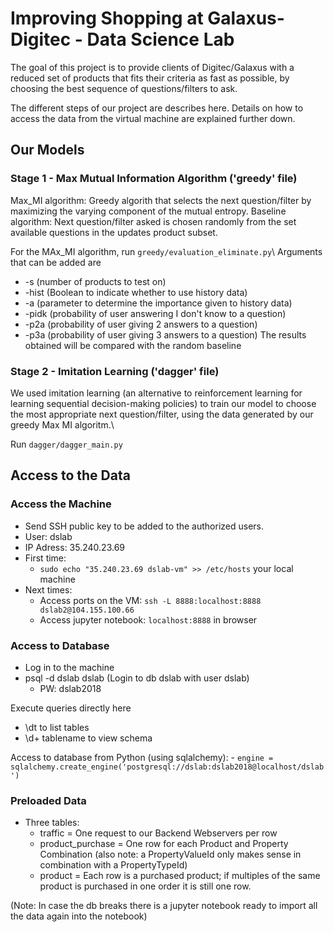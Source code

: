 # Improving Shopping at Galaxus-Digitec - Data Science Lab

The goal of this project is to provide clients of Digitec/Galaxus with a reduced set of products that fits their criteria
as fast as possible, by choosing the best sequence of questions/filters to ask.

The different steps of our project are describes here. Details on how to access the data from the virtual machine are explained further down.

## Our Models

### Stage 1 - Max Mutual Information Algorithm ('greedy' file)
Max_MI algorithm: Greedy algorith that selects the next question/filter by maximizing the varying component of the mutual entropy.
Baseline algorithm: Next question/filter asked is chosen randomly from the set available questions in the updates product subset.

For the MAx_MI algorithm, run `greedy/evaluation_eliminate.py`\\
Arguments that can be added are
- -s (number of products to test on)
- -hist (Boolean to indicate whether to use history data)
- -a (parameter to determine the importance given to history data)
- -pidk (probability of user answering I don't know to a question)
- -p2a (probability of user giving 2 answers to a question)
- -p3a (probability of user giving 3 answers to a question)
The results obtained will be compared with the random baseline

### Stage 2 - Imitation Learning ('dagger' file)
We used imitation learning (an alternative to reinforcement learning for learning sequential decision-making policies) to
train our model to choose the most appropriate next question/filter, using the data generated by our greedy Max MI algoritm.\\

Run `dagger/dagger_main.py`


## Access to the Data
### Access the Machine
- Send SSH public key to be added to the authorized users.
- User: dslab
- IP Adress: 35.240.23.69
- First time:
    - `sudo echo "35.240.23.69 dslab-vm" >> /etc/hosts` your local machine
- Next times:
    - Access ports on the VM: `ssh -L 8888:localhost:8888 dslab2@104.155.100.66 `
    - Access jupyter notebook:  `localhost:8888` in browser

### Access to Database
- Log in to the machine
- psql -d dslab dslab (Login to db dslab with user dslab)
    - PW: dslab2018

Execute queries directly here
- \dt to list tables
- \d+ tablename to view schema

Access to database from Python (using sqlalchemy):
    - `engine = sqlalchemy.create_engine('postgresql://dslab:dslab2018@localhost/dslab')`

### Preloaded Data
- Three tables:
    - traffic = One request to our Backend Webservers per row
    - product_purchase = One row for each Product and Property Combination (also note: a PropertyValueId only makes sense in combination with a PropertyTypeId)
    - product = Each row is a purchased product; if multiples of the same product is purchased in one order it is still one row.

(Note: In case the db breaks there is a jupyter notebook ready to import all the data again into the notebook)
